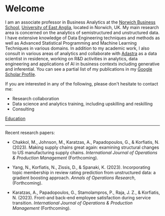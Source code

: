 # Welcome

I am an associate professor in Business Analytics at the [Norwich Business School](http://business.uea.ac.uk), [University of East Anglia](http://www.uea.ac.uk), located in Norwich, UK. My main research area is concerned on the analytics of semistructured and unstructured data. I have extensive knowledge of Data Engineering techniques and methods as well as Advanced Statistical Programming and Machine Learning Techniques in various domains. In addition to my academic work, I also consult in various areas of analytics and collaborate with [Adastra](http://www.adastragrp.com) as a data scientist in residence, working on R&D activities in analytics, data engineering and applications of AI in business contexts including generative and inferential. 
You can see a partial list of my publications in my [Google Scholar Profile](https://scholar.google.com/citations?user=T4VGRUIAAAAJ&hl=en).

If you are interested in any of the following, please don't hesitate to contact me:

* Research collaboration
* Data science and analytics training, including upskilling and reskilling
* Consulting

[Education](edu.md)

---
Recent research papers: 

* Chakkol, M., Johnson, M., Karatzas, A., Papadopoulos, G., & Korfiatis, N. (2023). Making supply chains great again: examining structural changes to US manufacturing supply chains. _International Journal of Operations & Production Management_ (Forthcoming).

* Yang, N., Korfiatis, N., Zissis, D., & Spanaki, K. (2023). Incorporating topic membership in review rating prediction from unstructured data: a gradient boosting approach. _Annals of Operations Research_, (Forthcoming).

* Karatzas, A., Papadopoulos, G., Stamolampros, P., Raja, J. Z., & Korfiatis, N. (2023). Front-and back-end employee satisfaction during service transition. _International Journal of Operations & Production Management_ (Forthcoming).

